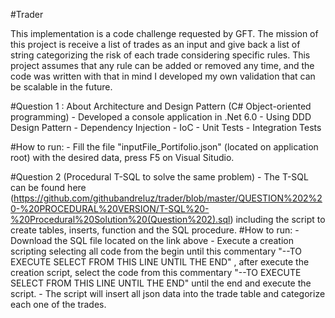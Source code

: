 #Trader

This implementation is a code challenge requested by GFT.
The mission of this project is receive a list of trades as an input and give back a list of string categorizing the risk of each trade considering specific rules. 
This project assumes that any rule can be added or removed any time, and the code was written with that in mind I developed my own validation that can be scalable in the future.

#Question 1 : About Architecture and Design Pattern (C# Object-oriented programming)
    - Developed a console application in .Net 6.0
    - Using DDD Design Pattern
    - Dependency Injection
    - IoC
    - Unit Tests
    - Integration Tests

#How to run: 
        - Fill the file "inputFile_Portifolio.json" (located on application root) with the desired data, press F5 on Visual Situdio.
        
#Question 2 (Procedural T-SQL to solve the same problem)
    - The T-SQL can be found here (https://github.com/githubandreluz/trader/blob/master/QUESTION%202%20-%20PROCEDURAL%20VERSION/T-SQL%20-%20Procedural%20Solution%20(Question%202).sql) including the script to create tables, inserts, function and the SQL procedure.
    #How to run: 
        - Download the SQL file located on the link above
        - Execute a creation scripting selecting all code from the begin until this commentary "--TO EXECUTE SELECT FROM THIS LINE UNTIL THE END" , after execute the creation script, select the code from this commentary "--TO EXECUTE SELECT FROM THIS LINE UNTIL THE END" until the end and execute the script.
        - The script will insert all json data into the trade table and categorize each one of the trades.



